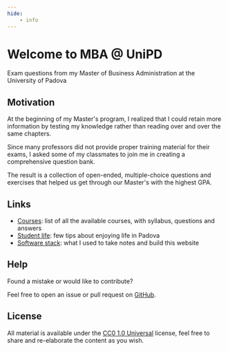 ```yaml
---
hide:
    - info
---
```


# Welcome to MBA @ UniPD

Exam questions from my Master of Business Administration at the University of Padova

## Motivation

At the beginning of my Master's program, I realized that I could retain more information by testing my knowledge rather than reading over and over the same chapters.

Since many professors did not provide proper training material for their exams, I asked some of my classmates to join me in creating a comprehensive question bank.

The result is a collection of open-ended, multiple-choice questions and exercises that helped us get through our Master's with the highest GPA.

## Links

- [Courses](courses/index.md): list of all the available courses, with syllabus, questions and answers
- [Student life](student-life/index.md): few tips about enjoying life in Padova
- [Software stack](software/index.md): what I used to take notes and build this website

## Help

Found a mistake or would like to contribute?

Feel free to open an issue or pull request on [GitHub](https://github.com/AlphaJack/MBA).

## License

All material is available under the [CC0 1.0 Universal](https://creativecommons.org/publicdomain/zero/1.0/) license, feel free to share and re-elaborate the content as you wish.
